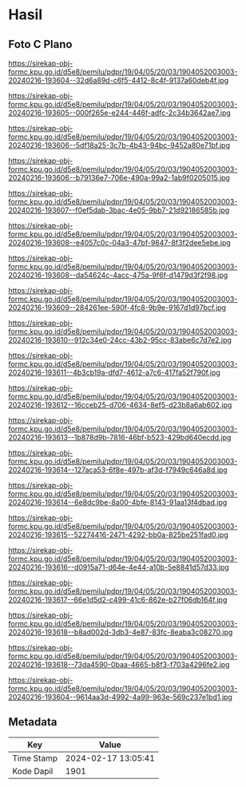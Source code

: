 # Hasil

## Foto C Plano

https://sirekap-obj-formc.kpu.go.id/d5e8/pemilu/pdpr/19/04/05/20/03/1904052003003-20240216-193604--32d6a89d-c6f5-4412-8c4f-9137a60deb4f.jpg

https://sirekap-obj-formc.kpu.go.id/d5e8/pemilu/pdpr/19/04/05/20/03/1904052003003-20240216-193605--000f265e-e244-446f-adfc-2c34b3642ae7.jpg

https://sirekap-obj-formc.kpu.go.id/d5e8/pemilu/pdpr/19/04/05/20/03/1904052003003-20240216-193606--5df18a25-3c7b-4b43-94bc-9452a80e71bf.jpg

https://sirekap-obj-formc.kpu.go.id/d5e8/pemilu/pdpr/19/04/05/20/03/1904052003003-20240216-193606--b79136e7-706e-490a-99a2-1ab9f0205015.jpg

https://sirekap-obj-formc.kpu.go.id/d5e8/pemilu/pdpr/19/04/05/20/03/1904052003003-20240216-193607--f0ef5dab-3bac-4e05-9bb7-21d92186585b.jpg

https://sirekap-obj-formc.kpu.go.id/d5e8/pemilu/pdpr/19/04/05/20/03/1904052003003-20240216-193608--e4057c0c-04a3-47bf-9847-8f3f2dee5ebe.jpg

https://sirekap-obj-formc.kpu.go.id/d5e8/pemilu/pdpr/19/04/05/20/03/1904052003003-20240216-193608--da54624c-4acc-475a-9f6f-d1479d3f2f98.jpg

https://sirekap-obj-formc.kpu.go.id/d5e8/pemilu/pdpr/19/04/05/20/03/1904052003003-20240216-193609--284261ee-590f-4fc8-9b9e-9167d1d97bcf.jpg

https://sirekap-obj-formc.kpu.go.id/d5e8/pemilu/pdpr/19/04/05/20/03/1904052003003-20240216-193610--912c34e0-24cc-43b2-95cc-83abe6c7d7e2.jpg

https://sirekap-obj-formc.kpu.go.id/d5e8/pemilu/pdpr/19/04/05/20/03/1904052003003-20240216-193611--4b3cb19a-dfd7-4612-a7c6-417fa52f790f.jpg

https://sirekap-obj-formc.kpu.go.id/d5e8/pemilu/pdpr/19/04/05/20/03/1904052003003-20240216-193612--16cceb25-d706-4634-8ef5-d23b8a6ab602.jpg

https://sirekap-obj-formc.kpu.go.id/d5e8/pemilu/pdpr/19/04/05/20/03/1904052003003-20240216-193613--1b878d9b-7816-46bf-b523-429bd640ecdd.jpg

https://sirekap-obj-formc.kpu.go.id/d5e8/pemilu/pdpr/19/04/05/20/03/1904052003003-20240216-193614--127aca53-6f8e-497b-af3d-f7949c646a8d.jpg

https://sirekap-obj-formc.kpu.go.id/d5e8/pemilu/pdpr/19/04/05/20/03/1904052003003-20240216-193614--6e8dc9be-8a00-4bfe-8143-91aa13f4dbad.jpg

https://sirekap-obj-formc.kpu.go.id/d5e8/pemilu/pdpr/19/04/05/20/03/1904052003003-20240216-193615--52274416-2471-4292-bb0a-825be251fad0.jpg

https://sirekap-obj-formc.kpu.go.id/d5e8/pemilu/pdpr/19/04/05/20/03/1904052003003-20240216-193616--d0915a71-d64e-4e44-a10b-5e8841d57d33.jpg

https://sirekap-obj-formc.kpu.go.id/d5e8/pemilu/pdpr/19/04/05/20/03/1904052003003-20240216-193617--66e1d5d2-c499-41c6-862e-b27f06db164f.jpg

https://sirekap-obj-formc.kpu.go.id/d5e8/pemilu/pdpr/19/04/05/20/03/1904052003003-20240216-193618--b8ad002d-3db3-4e87-83fc-8eaba3c08270.jpg

https://sirekap-obj-formc.kpu.go.id/d5e8/pemilu/pdpr/19/04/05/20/03/1904052003003-20240216-193618--73da4590-0baa-4665-b8f3-f703a4296fe2.jpg

https://sirekap-obj-formc.kpu.go.id/d5e8/pemilu/pdpr/19/04/05/20/03/1904052003003-20240216-193604--9614aa3d-4992-4a99-963e-569c237e1bd1.jpg


## Metadata

| Key        | Value               |
| ---------- | ------------------- |
| Time Stamp | 2024-02-17 13:05:41 |
| Kode Dapil | 1901                |



